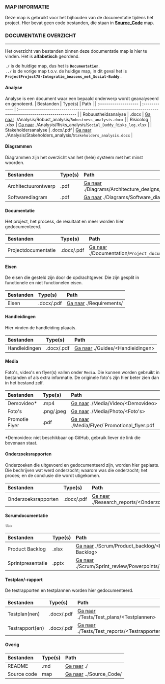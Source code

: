 ### MAP INFORMATIE
Deze map is gebruikt voor het bijhouden van de documentatie tijdens het project. 
Hier bevat geen code bestanden, die staan in <b>[Source_Code](../Source_Code/)</b> map.

### DOCUMENTATIE OVERZICHT
---
Het overzicht van bestanden binnen deze documentatie map is hier te vinden. 
Het is <b>alfabetisch</b> geordend.

`./` is de huidige map, dus het is <b>`Documentation`</b>. <br>
`../` is de vorige map t.o.v. de huidige map, in dit geval het is 
<b> `ProjectProject78-Integratie_beacons_met_Social-Buddy` </b>.

#### Analyse
Analyse is een document waar een bepaald onderwerp wordt geanalyseerd en genoteerd.
| Bestanden   	    	| Type(s) 		| Path				                                                                                           |
| :-------------------- | :------------	| :----------------------------------------------------------------------------------------------------------- |
| Robuustheidsanalyse   | .docx         | [Ga naar](./Analysis/Robust_analysis) ./Analysis/Robust_analysis/`Robustness_analysis.docx` |
| Risicolog 			| .xlsx 	 	| [Ga naar](./Analysis/Risks_analysis) ./Analysis/Risks_analysis/`Social_Buddy_Risks_log.xlsx` |
| Stakeholdersanalyse   | .docx/.pdf    | [Ga naar](./Analysis/Stakeholders_analysis) ./Analysis/Stakeholders_analysis/`Stakeholders_analysis.docx` |

#### Diagrammen
Diagrammen zijn het overzicht van het (hele) systeem met het minst woorden.

| Bestanden   	    	| Type(s) 		| Path				                                                                                           |
| :-------------------- | :------------	| :----------------------------------------------------------------------------------------------------------- |
| Architectuurontwerp 	| .pdf 		 	| [Ga naar](./Diagrams/Architecture_designs) ./Diagrams/Architecture_designs/\<Architectuurontwerp(en)> |
| Softwarediagram 		| .pdf 		 	| [Ga naar](./Diagrams/Software_diagrams) ./Diagrams/Software_diagrams/\<Softwarediagram> |

#### Documentatie
Het project, het process, de resultaat en meer worden hier gedocumenteerd.

| Bestanden   	    	| Type(s) 		| Path				                                                                                 |
| :-------------------- | :------------	| :------------------------------------------------------------------------------------------------- |
| Projectdocumentatie 	| .docx/.pdf    | [Ga naar](./Documentation/Project_documentation.docx) ./Documentation/`Project_documentation.docx` |

#### Eisen
De eisen die gesteld zijn door de opdrachtgever. Die zijn gesplit in functionele en niet functionelen eisen.

| Bestanden   	    	| Type(s) 		| Path				                               |
| :-------------------- | :------------	| :----------------------------------------------- |
| Eisen      			| .docx/.pdf    | [Ga naar](./Requirements) ./Requirements/<Eisen> |

#### Handleidingen
Hier vinden de handleiding plaaats.

| Bestanden   	    	| Type(s) 		| Path				                                |
| :-------------------- | :------------	| :------------------------------------------------ |
| Handleidingen         | .docx/.pdf    | [Ga naar](./Guides/) ./Guides/\<Handleidingen>    |

#### Media
Foto's, video's en flyer(s) vallen onder `Media`. Die kunnen worden gebruikt in bestanden of als extra informatie. De originele foto's zijn hier beter
zien dan in het bestand zelf.

| Bestanden   	    	| Type(s) 		| Path                                                          |
| :-------------------- | :------------	| :------------------------------------------------------------ |
| Demovideo*            | .mp4          | [Ga naar](./Media/Video) ./Media/Video/\<Demovideo>           |
| Foto's 				| .png/.jpeg	| [Ga naar](./Media/Photo) ./Media/Photo/<Foto's>               |
| Promotie Flyer 		| .pdf 		 	| [Ga naar](./Media/Flyer) ./Media/Flyer/`Promotional_flyer.pdf |

*Demovideo: niet beschikbaar op GitHub, gebruik liever de link die bovenaan staat.

#### Onderzoeksrapporten
Onderzoeken die uitgevoerd en gedocumenteerd zijn, worden hier geplaats. Die bechrijven wat werd onderzocht; waarom was die onderzocht; het proces; en
de conclusie die wordt utigekomen.

| Bestanden   	    	| Type(s) 		| Path                                                                      |
| :-------------------- | :------------	| :------------------------------------------------------------------------ |
| Onderzoeksrapporten   | .docx/.pdf    | [Ga naar](./Research_reports/) ./Research_reports/\<Onderzoeksrapporten>  |

#### Scrumdocumentatie
`tba`

| Bestanden   	    	| Type(s) 		| Path                                                                                              |
| :-------------------- | :------------	| :------------------------------------------------------------------------------------------------ |
| Product Backlog 		| .xlsx 	 	| [Ga naar](./Scrum/Product_backlog) ./Scrum/Product_backlog/\<Product Backlog>                     |
| Sprintpresentatie     | .pptx         | [Ga naar](./Scrum/Sprint_review/Powerpoints/) ./Scrum/Sprint_review/Powerpoints/\<Presentaties>   |

#### Testplan/-rapport
De testrapporten en testplannen worden hier gedocumenteerd.

| Bestanden   	    	| Type(s) 		| Path                                                                      |
| :-------------------- | :------------	| :------------------------------------------------------------------------ |
| Testplan(nen)         | .docx/.pdf    | [Ga naar](./Tests/Test_plans/) ./Tests/Test_plans/\<Testplannen>          |
| Testrapport(en)       | .docx/.pdf    | [Ga naar](./Tests/Test_reports/) ./Tests/Test_reports/\<Testrapporten>    |

#### Overig
| Bestanden   	    	| Type(s) 		| Path                                          |
| :-------------------- | :------------	| :-------------------------------------------- |
| README 				| .md 		 	| [Ga naar](./) ./                              |
| Source code    		| map			| [Ga naar](../Source_Code) ../Source_Code/     |

